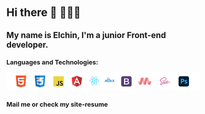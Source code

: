 # Hi there 👋 🙋🏻‍♂️
## My name is Elchin, I'm a junior Front-end developer.
### Languages and Technologies:
![icons](https://raw.githubusercontent.com/elchinhumbatov/elchinhumbatov/main/icons.png) 
### Mail me or check my site-resume
